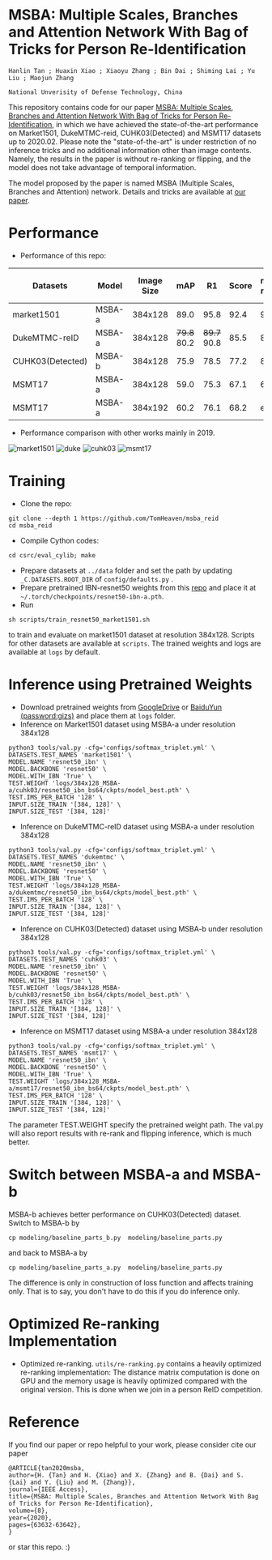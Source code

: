 # MSBA: Multiple Scales, Branches and Attention Network With Bag of Tricks for Person Re-Identification
`Hanlin Tan ; Huaxin Xiao ; Xiaoyu Zhang ; Bin Dai ; Shiming Lai ; Yu Liu ; Maojun Zhang`

`National Unverisity of Defense Technology, China`

This repository contains code for our paper [MSBA: Multiple Scales, Branches and Attention Network With Bag of Tricks for Person Re-Identification](https://ieeexplore.ieee.org/stamp/stamp.jsp?tp=&arnumber=9052718), in which we have achieved the state-of-the-art performance on Market1501, DukeMTMC-reid, CUHK03(Detected) and MSMT17 datasets up to 2020.02. Please note the "state-of-the-art" is under restriction of no inference tricks and no additional information other than image contents. Namely, the results in the paper is without re-ranking or flipping, and the model does not take advantage of temporal information.

The model proposed by the paper is named MSBA (Multiple Scales, Branches and Attention) network. Details and tricks are available at [our paper](https://ieeexplore.ieee.org/stamp/stamp.jsp?tp=&arnumber=9052718).

# Performance 

+ Performance of this repo:

| Datasets | Model | Image Size | mAP | R1 | Score | mAP (Re-rank+flip) | R1 (Re-rank+flip) | Score (Re-rank+flip) |
|--|--|--|--|--|--|--|--|--|
| market1501 | MSBA-a	| 384x128 | 89.0 |	95.8 |	92.4 |	92.5 |	95.7 |	94.7 |
| DukeMTMC-reID | MSBA-a | 384x128 |	~~79.8~~  80.2 | ~~89.7~~ 90.8	| 85.5	| 86.2 | 91.1 | 88.7 |
| CUHK03(Detected) | MSBA-b | 384x128 |75.9 |	78.5 |	77.2 |	88.9 |	87.7 |	88.3 |
| MSMT17 | MSBA-a | 384x128 | 59.0    | 75.3	|  67.1  |   66.2  |    77.5  |  71.8 |
| MSMT17 | MSBA-a | 384x192 | 60.2    | 76.1	|  68.2  |   estimating  |     estimating |  estimating |
	
+ Performance comparison with other works mainly in 2019.

![market1501](https://github.com/TomHeaven/reid2019/blob/paper/readme/market1501.png "Comparison on Market1501")
![duke](https://github.com/TomHeaven/reid2019/blob/paper/readme/dukeMTMC.png "Comparison on DukeMTMC-reID")
![cuhk03](https://github.com/TomHeaven/reid2019/blob/paper/readme/CUHK03_Detected.png "Comparison on CUHK03(Detected)")
![msmt17](https://github.com/TomHeaven/reid2019/blob/paper/readme/MSMT17.png "Comparison on MSMT1501")

# Training
+ Clone the repo:
```shell
git clone --depth 1 https://github.com/TomHeaven/msba_reid
cd msba_reid
```
+ Compile Cython codes:
```shell
cd csrc/eval_cylib; make
```
+ Prepare datasets at `../data` folder and set the path by updating `_C.DATASETS.ROOT_DIR` of `config/defaults.py` .
+ Prepare pretrained IBN-resnet50 weights from this [repo](https://github.com/XingangPan/IBN-Net) and place it at `~/.torch/checkpoints/resnet50-ibn-a.pth`.
+ Run 
```shell
sh scripts/train_resnet50_market1501.sh
```
to train and evaluate on market1501 dataset at resolution 384x128. Scripts for other datasets are available at `scripts`. The trained weights and logs are available at `logs` by default. 



# Inference using Pretrained Weights
+ Download pretrained weights from [GoogleDrive](https://drive.google.com/open?id=1C_Gzrv1zHMxqRkX371RcA1vEXchBz27q) or [BaiduYun (password:gizs)](https://pan.baidu.com/s/1scchUfCX5rUBausHX4FqBA) and place them at `logs` folder.
+ Inference on Market1501 dataset using MSBA-a under resolution 384x128
```shell
python3 tools/val.py -cfg='configs/softmax_triplet.yml' \
DATASETS.TEST_NAMES 'market1501' \
MODEL.NAME 'resnet50_ibn' \
MODEL.BACKBONE 'resnet50' \
MODEL.WITH_IBN 'True' \
TEST.WEIGHT 'logs/384x128_MSBA-a/cuhk03/resnet50_ibn_bs64/ckpts/model_best.pth' \
TEST.IMS_PER_BATCH '128' \
INPUT.SIZE_TRAIN '[384, 128]' \
INPUT.SIZE_TEST '[384, 128]' 
```

+ Inference on DukeMTMC-reID dataset using MSBA-a under resolution 384x128
```shell
python3 tools/val.py -cfg='configs/softmax_triplet.yml' \
DATASETS.TEST_NAMES 'dukemtmc' \
MODEL.NAME 'resnet50_ibn' \
MODEL.BACKBONE 'resnet50' \
MODEL.WITH_IBN 'True' \
TEST.WEIGHT 'logs/384x128_MSBA-a/dukemtmc/resnet50_ibn_bs64/ckpts/model_best.pth' \
TEST.IMS_PER_BATCH '128' \
INPUT.SIZE_TRAIN '[384, 128]' \
INPUT.SIZE_TEST '[384, 128]' 
```

+ Inference on CUHK03(Detected) dataset using MSBA-b under resolution 384x128
```shell
python3 tools/val.py -cfg='configs/softmax_triplet.yml' \
DATASETS.TEST_NAMES 'cuhk03' \
MODEL.NAME 'resnet50_ibn' \
MODEL.BACKBONE 'resnet50' \
MODEL.WITH_IBN 'True' \
TEST.WEIGHT 'logs/384x128_MSBA-b/cuhk03/resnet50_ibn_bs64/ckpts/model_best.pth' \
TEST.IMS_PER_BATCH '128' \
INPUT.SIZE_TRAIN '[384, 128]' \
INPUT.SIZE_TEST '[384, 128]' 
```

+ Inference on MSMT17 dataset using MSBA-a under resolution 384x128
```shell
python3 tools/val.py -cfg='configs/softmax_triplet.yml' \
DATASETS.TEST_NAMES 'msmt17' \
MODEL.NAME 'resnet50_ibn' \
MODEL.BACKBONE 'resnet50' \
MODEL.WITH_IBN 'True' \
TEST.WEIGHT 'logs/384x128_MSBA-a/msmt17/resnet50_ibn_bs64/ckpts/model_best.pth' \
TEST.IMS_PER_BATCH '128' \
INPUT.SIZE_TRAIN '[384, 128]' \
INPUT.SIZE_TEST '[384, 128]' 
```
The parameter TEST.WEIGHT specify the pretrained weight path. The val.py will also report results with re-rank and flipping inference, which is much better.

# Switch between MSBA-a and MSBA-b
MSBA-b achieves better performance on CUHK03(Detected) dataset. Switch to MSBA-b by
```
cp modeling/baseline_parts_b.py  modeling/baseline_parts.py 
```
and back to MSBA-a by
```
cp modeling/baseline_parts_a.py  modeling/baseline_parts.py 
```
The difference is only in construction of loss function and affects training only. That is to say, you don't have to do this if you do inference only.

# Optimized Re-ranking Implementation

+ Optimized re-ranking. `utils/re-ranking.py` contains a heavily optimized re-ranking implementation: The distance matrix computation is done on GPU and the memory usage is heavily optimized compared with the original version. This is done when we join in a person ReID competition.

# Reference

If you find our paper or repo helpful to your work, please consider cite our paper
```
@ARTICLE{tan2020msba, 
author={H. {Tan} and H. {Xiao} and X. {Zhang} and B. {Dai} and S. {Lai} and Y. {Liu} and M. {Zhang}}, 
journal={IEEE Access}, 
title={MSBA: Multiple Scales, Branches and Attention Network With Bag of Tricks for Person Re-Identification},  
volume={8}, 
year={2020},
pages={63632-63642},
}
```
or star this repo. :)






